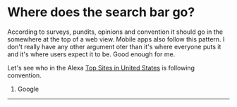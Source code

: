 Where does the search bar go?
=============================

According to surveys, pundits, opinions and convention it should go in the somewhere at the top of a web view. Mobile apps also follow this pattern. I don't really have any other argument oter than it's where everyone puts it and it's where users expect it to be. Good enough for me.

Let's see who in the Alexa [Top Sites in United States](http://www.alexa.com/topsites/countries/US) is following convention.

1. Google
---------
